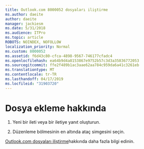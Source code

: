 ```yaml
---
title: Outlook.com 8000052 dosyaları iliştirme
ms.author: daeite
author: daeite
manager: jackiesm
ms.date: 5/31/2018
ms.audience: ITPro
ms.topic: article
ROBOTS: NOINDEX, NOFOLLOW
localization_priority: Normal
ms.custom: 8000052
ms.assetid: f6d43c80-cfca-4898-9567-746177cfadc4
ms.openlocfilehash: ea64b9d4a8153867e9752b57c3d3a35836772053
ms.sourcegitcommit: ffe2f489b1ac3aae62aa784c959da6a41c3261eb
ms.translationtype: MT
ms.contentlocale: tr-TR
ms.lasthandoff: 04/17/2019
ms.locfileid: "31903720"
---
```

# <a name="how-to-attach-files"></a>Dosya ekleme hakkında

  
1. Yeni bir ileti veya bir iletiye yanıt oluşturun.
    
2. Düzenleme bölmesinin en altında ataç simgesini seçin.
    
[Outlook.com dosyaları iliştirme](https://go.microsoft.com/fwlink/p/?linkid=2001702&amp;clcid=0x409)hakkında daha fazla bilgi edinin.
  

